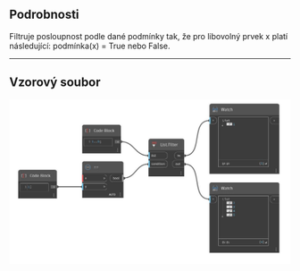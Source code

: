 ## Podrobnosti
Filtruje posloupnost podle dané podmínky tak, že pro libovolný prvek x platí následující: podmínka(x) = True nebo False.
___
## Vzorový soubor

![Filter](./CoreNodeModels.HigherOrder.Filter_img.jpg)

